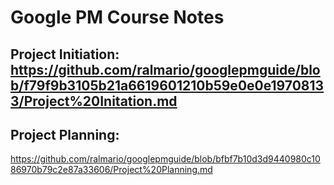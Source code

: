 # Google PM Course Notes

## Project Initiation: https://github.com/ralmario/googlepmguide/blob/f79f9b3105b21a6619601210b59e0e0e19708133/Project%20Initation.md

## Project Planning:
https://github.com/ralmario/googlepmguide/blob/bfbf7b10d3d9440980c1086970b79c2e87a33606/Project%20Planning.md
